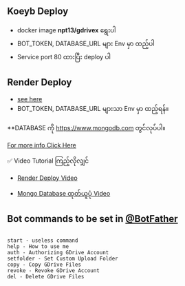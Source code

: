 ## Koeyb Deploy

- docker image **npt13/gdrivex** ရွေးပါ
- BOT_TOKEN, DATABASE_URL များ Env မှာ ထည့်ပါ
- Service port 80 ထားပြီး deploy ပါ

## Render Deploy 

- [see here](https://telegra.ph/DeployGcloneonRender-01-12)
- BOT_TOKEN, DATABASE_URL များသာ Env မှာ ထည့်ရန်။

**DATABASE ကို https://www.mongodb.com တွင်လုပ်ပါ။ 

[For more info Click Here](https://t.me/drivetalk)

✅ Video Tutorial ကြည့်လိုလျှင် 

- [Render Deploy Video](https://t.me/drivetalkchannel/172)

- [Mongo Database ထုတ်ယူပုံ Video](https://t.me/drivetalkchannel/173)

## Bot commands to be set in [@BotFather](https://t.me/BotFather)

~~~~~~~~~~~~

start - useless command
help - How to use me
auth - Authorizing GDrive Account
setfolder - Set Custom Upload Folder
copy - Copy GDrive Files
revoke - Revoke GDrive Account
del - Delete GDrive Files

~~~~~~~~~~~~
